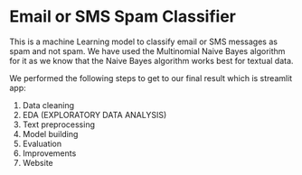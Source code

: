 # Email or SMS Spam Classifier

This is a machine Learning model to classify email or SMS messages as spam and not spam. We have used the Multinomial Naive Bayes algorithm for it as we know that the Naive Bayes algorithm works best for textual data.

We performed the following steps to get to our final result which is streamlit app:

1. Data cleaning
2. EDA (EXPLORATORY DATA ANALYSIS)
3. Text preprocessing
4. Model building
5. Evaluation
6. Improvements
7. Website

